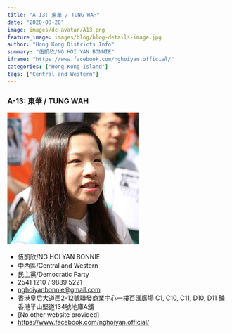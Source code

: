 ```yaml
---
title: "A-13: 東華 / TUNG WAH"
date: "2020-08-20"
image: images/dc-avatar/A13.png
feature_image: images/blog/blog-details-image.jpg
author: "Hong Kong Districts Info"
summary: "伍凱欣/NG HOI YAN BONNIE"
iframe: "https://www.facebook.com/nghoiyan.official/"
categories: ["Hong Kong Island"]
tags: ["Central and Western"]
---
```


### A-13: 東華 / TUNG WAH  
![](/images/dc-avatar/A13.png)  

 - 伍凱欣/NG HOI YAN BONNIE  
 - 中西區/Central and Western  
 - 民主黨/Democratic Party  
 - 2541 1210 / 9889 5221  
 - nghoiyanbonnie@gmail.com  
 - 香港皇后大道西2-12號聯發商業中心一樓百匯廣場 C1, C10, C11, D10, D11 舖香港半山堅道134號地庫A舖  
 - [No other website provided]  
 - https://www.facebook.com/nghoiyan.official/
